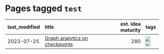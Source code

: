 # Pages tagged `test`

|last_modified|title|est. idea maturity|tags
|:---|:---|---:|:---|
|2023-07-25|[Graph analytics on checkpoints](../Graph_analytics_on_checkpoints.md)|280|[![](https://img.shields.io/badge/tag-from_issue-fe76cf)](../tags/from_issue.md) [![](https://img.shields.io/badge/tag-test-e127da)](../tags/test.md)|